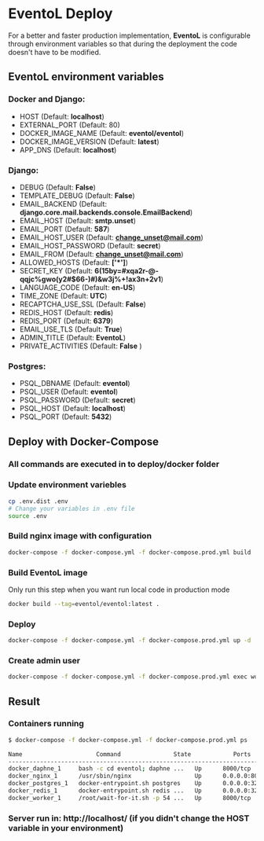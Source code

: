 # EventoL Deploy

For a better and faster production implementation, **EventoL** is configurable through environment variables so that during the deployment the code doesn't have to be modified.

## **EventoL** environment variables

### Docker and Django:
- HOST (Default: **localhost**)
- EXTERNAL_PORT (Default: 80)
- DOCKER_IMAGE_NAME (Default: **eventol/eventol**)
- DOCKER_IMAGE_VERSION (Default: **latest**)
- APP_DNS (Default: **localhost**)

### Django:
- DEBUG (Default: **False**)
- TEMPLATE_DEBUG (Default: **False**)
- EMAIL_BACKEND (Default: **django.core.mail.backends.console.EmailBackend**)
- EMAIL_HOST (Default: **smtp.unset**)
- EMAIL_PORT (Default: **587**)
- EMAIL_HOST_USER (Default: **change_unset@mail.com**)
- EMAIL_HOST_PASSWORD (Default: **secret**)
- EMAIL_FROM (Default: **change_unset@mail.com**)
- ALLOWED_HOSTS (Default: **['*']**)
- SECRET_KEY (Default: **6(15by=#xqa2r-@-qqjc%gwo(y2#$66-)#)&w3j%+!ax3n+2v1**)
- LANGUAGE_CODE (Default: **en-US**)
- TIME_ZONE (Default: **UTC**)
- RECAPTCHA_USE_SSL (Default: **False**)
- REDIS_HOST (Default: **redis**)
- REDIS_PORT (Default: **6379**)
- EMAIL_USE_TLS (Default: **True**)
- ADMIN_TITLE (Default: **EventoL**)
- PRIVATE_ACTIVITIES (Default: **False** )

### Postgres:
- PSQL_DBNAME (Default: **eventol**)
- PSQL_USER (Default: **eventol**)
- PSQL_PASSWORD (Default: **secret**)
- PSQL_HOST (Default: **localhost**)
- PSQL_PORT (Default: **5432**)

## Deploy with Docker-Compose

### All commands are executed in to **deploy/docker** folder

### Update environment variebles
```bash
cp .env.dist .env
# Change your variables in .env file
source .env
```

### Build nginx image with configuration
```bash
docker-compose -f docker-compose.yml -f docker-compose.prod.yml build
```

### Build EventoL image
Only run this step when you want run local code in production mode
```bash
docker build --tag=eventol/eventol:latest .
```

### Deploy
```bash
docker-compose -f docker-compose.yml -f docker-compose.prod.yml up -d
```

### Create admin user
```bash
docker-compose -f docker-compose.yml -f docker-compose.prod.yml exec worker python manage.py createsuperuser
```

## Result

### Containers running
```bash
$ docker-compose -f docker-compose.yml -f docker-compose.prod.yml ps

Name                     Command               State            Ports
------------------------------------------------------------------------------------
docker_daphne_1     bash -c cd eventol; daphne ...   Up      8000/tcp
docker_nginx_1      /usr/sbin/nginx                  Up      0.0.0.0:80->80/tcp
docker_postgres_1   docker-entrypoint.sh postgres    Up      0.0.0.0:32790->5432/tcp
docker_redis_1      docker-entrypoint.sh redis ...   Up      0.0.0.0:32791->6379/tcp
docker_worker_1     /root/wait-for-it.sh -p 54 ...   Up      8000/tcp
```

### Server run in: **http://localhost/** (if you didn't change the HOST variable in your environment)
